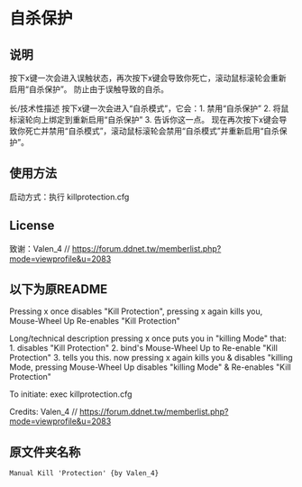 # 自杀保护

## 说明

按下x键一次会进入误触状态，再次按下x键会导致你死亡，滚动鼠标滚轮会重新启用“自杀保护”。
防止由于误触导致的自杀。

长/技术性描述
按下x键一次会进入“自杀模式”，它会：1. 禁用“自杀保护” 2. 将鼠标滚轮向上绑定到重新启用“自杀保护” 3. 告诉你这一点。
现在再次按下x键会导致你死亡并禁用“自杀模式”，滚动鼠标滚轮会禁用“自杀模式”并重新启用“自杀保护”。

## 使用方法

启动方式：执行 killprotection.cfg

## License

致谢：Valen_4 // https://forum.ddnet.tw/memberlist.php?mode=viewprofile&u=2083

## 以下为原README

Pressing x once disables "Kill Protection", pressing x again kills you, Mouse-Wheel Up Re-enables "Kill Protection"

Long/technical description
pressing x once puts you in "killing Mode" that: 1. disables "Kill Protection" 2. bind's Mouse-Wheel Up to Re-enable "Kill Protection" 3. tells you this. now pressing x again kills you & disables "killing Mode, pressing Mouse-Wheel Up disables "killing Mode" & Re-enables "Kill Protection"

To initiate: exec killprotection.cfg

Credits: Valen_4 // https://forum.ddnet.tw/memberlist.php?mode=viewprofile&u=2083

## 原文件夹名称
`Manual Kill 'Protection' {by Valen_4}`